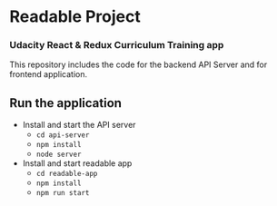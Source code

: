 # Readable Project
### Udacity React & Redux Curriculum Training app

This repository includes the code for the backend API Server and for frontend application.

## Run the application

* Install and start the API server
    - `cd api-server`
    - `npm install`
    - `node server`
* Install and start readable app
    - `cd readable-app`
    - `npm install`
    - `npm run start`